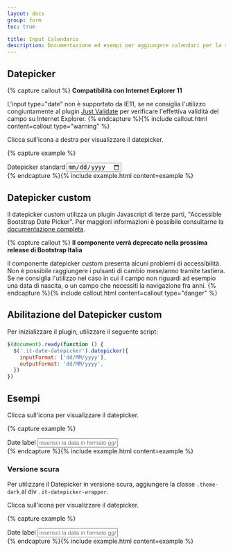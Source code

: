 ```yaml
---
layout: docs
group: form
toc: true

title: Input Calendario
description: Documentazione ed esempi per aggiungere calendari per la selezione di giorni dell'anno
---
```


## Datepicker

{% capture callout %}
**Compatibilità con Internet Explorer 11**

L'input type="date" non è supportato da IE11, se ne consiglia l'utilizzo congiuntamente al plugin [Just Validate](https://just-validate.dev/) per verificare l'effettiva validità del campo su Internet Explorer.
{% endcapture %}{% include callout.html content=callout type="warning" %}

Clicca sull’icona a destra per visualizzare il datepicker.

{% capture example %}

<div class="form-group">
    <label class="active" for="dateStandard">Datepicker standard</label>
    <input type="date" id="dateStandard" name="dateStandard">
</div>
{% endcapture %}{% include example.html content=example %}

## Datepicker custom

Il datepicker custom utilizza un plugin Javascript di terze parti, "Accessible Bootstrap Date Picker". Per maggiori informazioni è possibile consultarne la [documentazione completa](http://eureka2.github.io/ab-datepicker/#).

{% capture callout %}
**Il componente verrà deprecato nella prossima release di Bootstrap Italia**

Il componente datepicker custom presenta alcuni problemi di accessibilità. Non è possibile raggiungere i pulsanti di cambio mese/anno tramite tastiera. Se ne consiglia l'utilizzo nel caso in cui il campo non riguardi ad esempio una data di nascita, o un campo che necessiti la navigazione fra anni.
{% endcapture %}{% include callout.html content=callout type="danger" %}

## Abilitazione del Datepicker custom

Per inizializzare il plugin, utilizzare il seguente script:

```js
$(document).ready(function () {
  $('.it-date-datepicker').datepicker({
    inputFormat: ['dd/MM/yyyy'],
    outputFormat: 'dd/MM/yyyy',
  })
})
```

## Esempi

Clicca sull'icona per visualizzare il datepicker.

{% capture example %}

<div class="it-datepicker-wrapper">
  <div class="form-group">
    <label for="date1">Date label</label>
    <input class="form-control it-date-datepicker" id="date1" type="text" placeholder="inserisci la data in formato gg/mm/aaaa">
  </div>
</div>
{% endcapture %}{% include example.html content=example %}

### Versione scura

Per utilizzare il Datepicker in versione scura, aggiungere la classe `.theme-dark` al div `.it-datepicker-wrapper`.

Clicca sull'icona per visualizzare il datepicker.

{% capture example %}

<div class="it-datepicker-wrapper theme-dark">
  <div class="form-group">
    <label for="date2">Date label</label>
    <input class="form-control it-date-datepicker" id="date2" type="text" placeholder="inserisci la data in formato gg/mm/aaaa">
  </div>
</div>
{% endcapture %}{% include example.html content=example %}

<script>
  document.addEventListener("DOMContentLoaded", function() {
    $('.it-date-datepicker').datepicker({
      inputFormat: ["dd/MM/yyyy"],
      outputFormat: 'dd/MM/yyyy',
    });
  })
</script>
